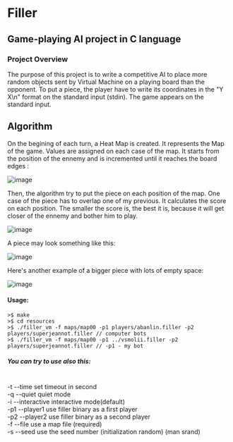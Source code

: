# Filler
## Game-playing AI project in C language

### Project Overview

The purpose of this project is to write a competitive AI to place more random objects sent by Virtual Machine on a playing board than the opponent. To put a piece, the player have to write its coordinates in the "Y X\n" format on the standard input (stdin). The game appears on the standard input. 

## Algorithm

On the begining of each turn, a Heat Map is created. It represents the Map of the game. Values are assigned on each case of the map. It starts from the position of the ennemy and is incremented until it reaches the board edges :

![image](https://user-images.githubusercontent.com/45500862/66694881-8b0d3600-ec6d-11e9-8697-079b5a15fc07.png)

Then, the algorithm try to put the piece on each position of the map. One case of the piece has to overlap one of my previous. It calculates the score on each position. The smaller the score is, the best it is, because it will get closer of the ennemy and bother him to play.

![image](https://user-images.githubusercontent.com/45500862/66694834-e3900380-ec6c-11e9-83b2-e0ff9664f144.png)

A piece may look something like this:

![image](https://user-images.githubusercontent.com/45500862/66694901-ed663680-ec6d-11e9-8b02-6514bfd2ff3f.png)

Here's another example of a bigger piece with lots of empty space:

![image](https://user-images.githubusercontent.com/45500862/66694915-2b635a80-ec6e-11e9-857c-98cb917941bf.png)


#### Usage: 

```
>$ make
>$ cd resources
>$ ./filler_vm -f maps/map00 -p1 players/abanlin.filler -p2 players/superjeannot.filler // computer bots
>$ ./filler_vm -f maps/map00 -p1 ../vsmolii.filler -p2 players/superjeannot.filler // -p1 - my bot
```

##### You can try to use also this:
   <br>-t  --time		set timeout in second
   <br>-q  --quiet		quiet mode
   <br>-i  --interactive	interactive mode(default)
   <br>-p1 --player1	use filler binary as a first player
   <br>-p2 --player2	use filler binary as a second player
   <br>-f  --file		use a map file (required)
   <br>-s  --seed		use the seed number (initialization random) (man srand)</b>
   

